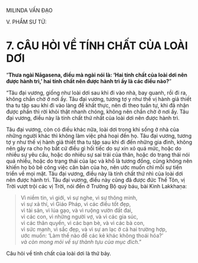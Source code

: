 MILINDA VẤN ĐẠO

V. PHẨM SƯ TỬ:

# 7. CÂU HỎI VỀ TÍNH CHẤT CỦA LOÀI DƠI

“**Thưa ngài Nāgasena, điều mà ngài nói là: ‘Hai tính chất của loài dơi nên được hành trì,’ hai tính chất nên được hành trì ấy là các điều nào?**”

“Tâu đại vương, giống như loài dơi sau khi đi vào nhà, bay quanh, rồi đi ra, không chần chờ ở nơi ấy. Tâu đại vương, tương tợ y như thế vị hành giả thiết tha tu tập sau khi đi vào làng để khất thực, nên đi theo tuần tự, khi đã nhận được phần thì rời khỏi thật nhanh chóng, không nên chần chờ ở nơi ấy. Tâu đại vương, điều này là tính chất thứ nhất của loài dơi nên được hành trì.

Tâu đại vương, còn có điều khác nữa, loài dơi trong khi sống ở nhà của những người khác thì không làm việc phá hoại đến họ. Tâu đại vương, tương tợ y như thế vị hành giả thiết tha tu tập sau khi đi đến những gia đình, không nên gây ra cho họ bất cứ điều gì hối tiếc do sự xin xỏ quá mức, hoặc do nhiều sự yêu cầu, hoặc do nhiều sự sai trái của thân, hoặc do trạng thái nói quá nhiều, hoặc do trạng thái của lạc và khổ là tương đồng, cũng không nên khiến họ bỏ bê công việc căn bản của họ, nên ước muốn chỉ mỗi sự tiến triển về mọi mặt. Tâu đại vương, điều này là tính chất thứ nhì của loài dơi nên được hành trì. Tâu đại vương, điều này cũng đã được đức Thế Tôn, vị Trời vượt trội các vị Trời, nói đến ở Trường Bộ quý báu, bài Kinh Lakkhaṇa:

> Vì niềm tin, vì giới, vì sự nghe, vì sự thông minh,  
> vì sự xả thí, vì Giáo Pháp, vì các điều tốt đẹp,  
> vì tài sản, vì lúa gạo, và vì ruộng vườn đất đai,  
> vì các con, vì những người vợ, và vì các gia súc,  
> vì các thân quyến, vì các bạn bè, và vì các bà con,  
> vì sức mạnh, vì sắc đẹp, và vì sự an lạc ở cả hai trường hợp,  
> ước muốn: ‘Làm thế nào để các kẻ khác không thoái hóa?’  
> _và còn mong mỏi về sự thành tựu của mục đích_.”

Câu hỏi về tính chất của loài dơi là thứ bảy.
